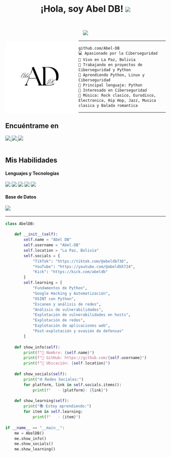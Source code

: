 <h1 align="center">
¡Hola, soy Abel DB!
  <img src="https://media.giphy.com/media/hvRJCLFzcasrR4ia7z/giphy.gif" width="30">
</h1>

<!-- Profile views -->
<!-- <img src="https://gpvc.arturio.dev/Abel-DB" alt="Profile views" align='right'/> -->

<br/>

<!-- Typing SVG enfocado en Ciberseguridad y Python Hacking -->
<p align="center">
  <a href="https://github.com/DenverCoder1/readme-typing-svg">
    <img src="https://readme-typing-svg.herokuapp.com?lines=Ciberseguridad+|+Hacking+Ético;Python+Hacking;OSINT+Con+Python;Explotación+de+Vulnerabilidades;Siempre+Aprendiendo&center=true&width=500&height=45">
  </a>
</p>

<!-- Profile picture -->
<img align="left" src="logo.png" alt="Profile Picture" width="230" />
<hr>

```
github.com/Abel-DB
💻 Apasionado por la Ciberseguridad
📍 Vivo en La Paz, Bolivia
🔭 Trabajando en proyectos de Ciberseguridad y Python
🌱 Aprendiendo Python, Linux y Ciberseguridad
🌟 Principal lenguaje: Python
🚩 Interesado en Ciberseguridad
🎵 Música: Rock clasico, Eurodisco, Electronica, Hip Hop, Jazz, Musica clasica y Balada romantica
```
<hr>

## Encuéntrame en
<div align="start">
  <a href="https://tiktok.com/@abeldb736">
    <img src="https://img.shields.io/badge/TikTok-%23000000.svg?&style=for-the-badge&logo=tiktok&logoColor=white" />
  </a>
  <a href="https://youtube.com/@abeldb5724">
    <img src="https://img.shields.io/badge/YouTube-%23FF0000.svg?&style=for-the-badge&logo=youtube&logoColor=white" />
  </a>
  <a href="https://kick.com/abeldb">
    <img src="https://img.shields.io/badge/Kick-00FF00?style=for-the-badge&logo=kick&logoColor=black" />
  </a>
</div>

<br>

## Mis Habilidades

<h4>Lenguajes y Tecnologías</h4>
<span>
  <img src="https://img.shields.io/badge/Python-3776AB?style=for-the-badge&logo=python&logoColor=white">
  <img src="https://img.shields.io/badge/Linux-FCC624?style=for-the-badge&logo=linux&logoColor=black">
  <img src="https://img.shields.io/badge/Tailwind-06B6D4?style=for-the-badge&logo=tailwindcss&logoColor=white">
  <img src="https://img.shields.io/badge/Bootstrap-563D7C?style=for-the-badge&logo=bootstrap&logoColor=white">
  <img src="https://img.shields.io/badge/Laravel-FF2D20?style=for-the-badge&logo=laravel&logoColor=white">
</span>

<br>

<h4>Base de Datos</h4>
<span>
  <img src="https://img.shields.io/badge/MySQL-00000F?style=for-the-badge&logo=mysql&logoColor=white">
</span>

<br>

---

```python
class AbelDB:
    
    def __init__(self):
        self.name = "Abel DB"
        self.username = "Abel-DB"
        self.location = "La Paz, Bolivia"
        self.socials = {
            "TikTok": "https://tiktok.com/@abeldb736",
            "YouTube": "https://youtube.com/@abeldb5724",
            "Kick": "https://kick.com/abeldb"
        }
        self.learning = [
            "Fundamentos de Python",
            "Google Hacking y Automatización",
            "OSINT con Python",
            "Escaneo y análisis de redes",
            "Análisis de vulnerabilidades",
            "Explotación de vulnerabilidades en hosts",
            "Explotación de redes",
            "Explotación de aplicaciones web",
            "Post-explotación y evasión de defensas"
        ]
    
    def show_info(self):
        print(f"👤 Nombre: {self.name}")
        print(f"🔗 GitHub: https://github.com/{self.username}")
        print(f"📍 Ubicación: {self.location}")
    
    def show_socials(self):
        print("🌐 Redes Sociales:")
        for platform, link in self.socials.items():
            print(f"   - {platform}: {link}")
    
    def show_learning(self):
        print("📚 Estoy aprendiendo:")
        for item in self.learning:
            print(f"   - {item}")

if __name__ == "__main__":
    me = AbelDB()
    me.show_info()
    me.show_socials()
    me.show_learning()

